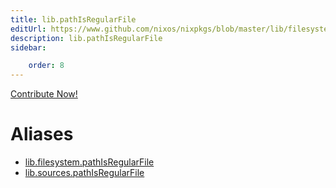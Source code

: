 ```yaml
---
title: lib.pathIsRegularFile
editUrl: https://www.github.com/nixos/nixpkgs/blob/master/lib/filesystem.nix#L102C23
description: lib.pathIsRegularFile
sidebar:

    order: 8
---
```


<a href="https://www.github.com/nixos/nixpkgs/blob/master/lib/filesystem.nix#L102C23">Contribute Now!</a>


# Aliases

- [lib.filesystem.pathIsRegularFile](./reference/lib/filesystem/lib-filesystem-pathIsRegularFile)
- [lib.sources.pathIsRegularFile](./reference/lib/sources/lib-sources-pathIsRegularFile)


